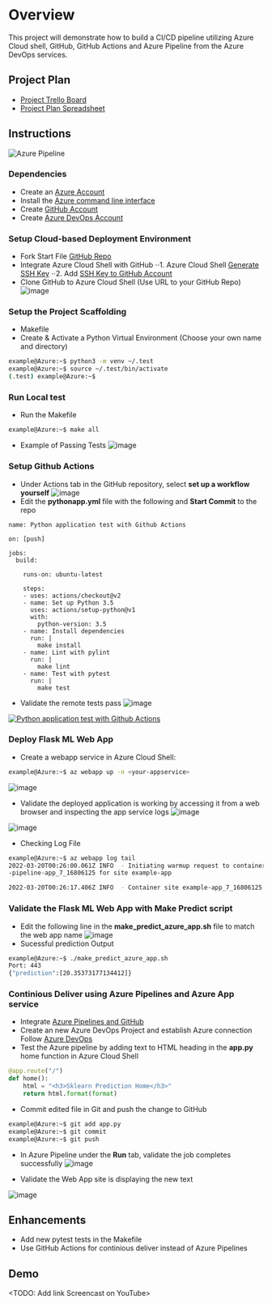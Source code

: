 # Overview

This project will demonstrate how to build a CI/CD pipeline utilizing Azure Cloud shell, GitHub, GitHub Actions and Azure Pipeline from the Azure DevOps services.

## Project Plan
* [Project Trello Board](https://trello.com/b/utPUpbKs/azure-webapp-pipeline)
* [Project Plan Spreadsheet](https://docs.google.com/spreadsheets/d/1YxOxBlr8zrpXSzDh7PlDraRNqhwDD2ab5f9H8kcbaOg/edit?usp=sharing)

## Instructions
![Azure Pipeline](https://user-images.githubusercontent.com/89496176/159104344-83559ddd-c537-4ccd-9bc0-603344079cf7.jpg)


### Dependencies
* Create an [Azure Account](https://portal.azure.com)
* Install the [Azure command line interface](https://docs.microsoft.com/en-us/cli/azure/install-azure-cli?view=azure-cli-latest)
* Create [GitHub Account](https://docs.github.com/en/get-started/signing-up-for-github/signing-up-for-a-new-github-account)
* Create [Azure DevOps Account](https://azure.microsoft.com/en-us/services/devops/)


### Setup Cloud-based Deployment Environment
* Fork Start File [GitHub Repo](https://github.com/Jake4PCAPS/azure-pipeline)
* Integrate Azure Cloud Shell with GitHub
⋅⋅1. Azure Cloud Shell [Generate SSH Key](https://docs.github.com/en/authentication/connecting-to-github-with-ssh/generating-a-new-ssh-key-and-adding-it-to-the-ssh-agent)
⋅⋅2. Add [SSH Key to GitHub Account](https://docs.github.com/en/authentication/connecting-to-github-with-ssh/adding-a-new-ssh-key-to-your-github-account)
* Clone GitHub to Azure Cloud Shell (Use URL to your GitHub Repo)
![image](https://user-images.githubusercontent.com/89496176/159137779-4e7fa523-bf31-4e9a-985d-ad3b2bdec24e.png)

### Setup the Project Scaffolding
* Makefile
* Create & Activate a Python Virtual Environment (Choose your own name and directory)

```bash
example@Azure:~$ python3 -m venv ~/.test
example@Azure:~$ source ~/.test/bin/activate
(.test) example@Azure:~$ 
```


### Run Local test
* Run the Makefile
```bash
example@Azure:~$ make all
```
* Example of Passing Tests
![image](https://user-images.githubusercontent.com/89496176/159138090-b24bed2c-8610-4bfa-8032-135694bd9027.png)


### Setup Github Actions
* Under Actions tab in the GitHub repository, select **set up a workflow yourself**
![image](https://user-images.githubusercontent.com/89496176/159138274-e6302440-a224-4139-a476-76e9804c5f80.png)
* Edit the **pythonapp.yml** file with the following and **Start Commit** to the repo
```
name: Python application test with Github Actions

on: [push]

jobs:
  build:

    runs-on: ubuntu-latest

    steps:
    - uses: actions/checkout@v2
    - name: Set up Python 3.5
      uses: actions/setup-python@v1
      with:
        python-version: 3.5
    - name: Install dependencies
      run: |
        make install
    - name: Lint with pylint
      run: |
        make lint
    - name: Test with pytest
      run: |
        make test
```

* Validate the remote tests pass
![image](https://user-images.githubusercontent.com/89496176/159138359-79b3f663-f049-4277-a4c2-49c5b16ddac0.png)

[![Python application test with Github Actions](https://github.com/Jake4PCAPS/azure-pipeline/actions/workflows/pythonapp.yml/badge.svg)](https://github.com/Jake4PCAPS/azure-pipeline/actions/workflows/pythonapp.yml)

### Deploy Flask ML Web App
* Create a webapp service in Azure Cloud Shell:
```bash
example@Azure:~$ az webapp up -n <your-appservice>
```
![image](https://user-images.githubusercontent.com/89496176/159143393-968232d8-171d-4d4e-a2a6-e92969ce978f.png)

* Validate the deployed application is working by accessing it from a web browser and inspecting the app service logs
![image](https://user-images.githubusercontent.com/89496176/159138982-76eeb19c-492c-42e9-bb0d-bce7ce4d23d2.png)

 ![image](https://user-images.githubusercontent.com/89496176/159139007-ba412cce-ee81-4267-a804-b39779df7327.png)

* Checking Log File
```bash
example@Azure:~$ az webapp log tail
2022-03-20T00:26:00.061Z INFO  - Initiating warmup request to container project2
-pipeline-app_7_16806125 for site example-app

2022-03-20T00:26:17.406Z INFO  - Container site example-app_7_16806125 for site site example-app initialized successfully and is ready to serve requests.
```

### Validate the Flask ML Web App with **Make Predict** script
* Edit the following line in the **make_predict_azure_app.sh** file to match the web app name
![image](https://user-images.githubusercontent.com/89496176/159138930-01dcc042-95cd-44f3-a907-79c38c4ad46f.png)
* Sucessful prediction Output
```bash
example@Azure:~$ ./make_predict_azure_app.sh
Port: 443
{"prediction":[20.35373177134412]}
```


 ### Continious Deliver using Azure Pipelines and Azure App service
* Integrate [Azure Pipelines and GitHub](https://docs.microsoft.com/en-us/azure/devops/pipelines/repos/github?view=azure-devops&tabs=yaml)
* Create an new Azure DevOps Project and establish Azure connection
Follow [Azure DevOps](https://docs.microsoft.com/en-us/azure/devops/pipelines/ecosystems/python-webapp?view=azure-devops#create-an-azure-devops-project-and-connect-to-azure)
* Test the Azure pipeline by adding text to HTML heading in the **app.py** home function in Azure Cloud Shell
```python
@app.route("/")
def home():
    html = "<h3>Sklearn Prediction Home</h3>"
    return html.format(format)
```
* Commit edited file in Git and push the change to GitHub
```bash
example@Azure:~$ git add app.py
example@Azure:~$ git commit
example@Azure:~$ git push
```
* In Azure Pipeline under the **Run** tab, validate the job completes successfully
![image](https://user-images.githubusercontent.com/89496176/159143056-366ff6c1-a52c-4313-be0b-c193502e615b.png)

* Validate the Web App site is displaying the new text

![image](https://user-images.githubusercontent.com/89496176/159143220-c633f8f6-cc18-4452-a501-7da127ae9095.png)


## Enhancements

* Add new pytest tests in the Makefile 
* Use GitHub Actions for continious deliver instead of Azure Pipelines

## Demo 

<TODO: Add link Screencast on YouTube>
